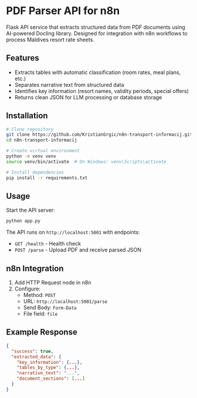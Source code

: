 # PDF Parser API for n8n

Flask API service that extracts structured data from PDF documents using AI-powered Docling library. Designed for integration with n8n workflows to process Maldives resort rate sheets.

## Features
- Extracts tables with automatic classification (room rates, meal plans, etc.)
- Separates narrative text from structured data
- Identifies key information (resort names, validity periods, special offers)
- Returns clean JSON for LLM processing or database storage

## Installation

```bash
# Clone repository
git clone https://github.com/KristianGrgic/n8n-transport-informacij.git
cd n8n-transport-informacij

# Create virtual environment
python -m venv venv
source venv/bin/activate  # On Windows: venv\Scripts\activate

# Install dependencies
pip install -r requirements.txt
```

## Usage

Start the API server:
```bash
python app.py
```

The API runs on `http://localhost:5001` with endpoints:
- `GET /health` - Health check
- `POST /parse` - Upload PDF and receive parsed JSON

## n8n Integration

1. Add HTTP Request node in n8n
2. Configure:
   - Method: `POST`
   - URL: `http://localhost:5001/parse`
   - Send Body: `Form-Data`
   - File field: `file`

## Example Response

```json
{
  "success": true,
  "extracted_data": {
    "key_information": {...},
    "tables_by_type": {...},
    "narrative_text": "...",
    "document_sections": [...]
  }
}
```